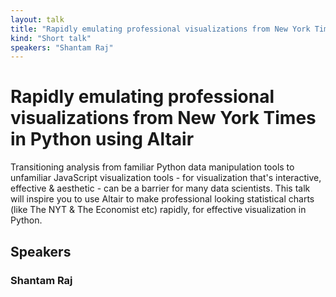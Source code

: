 ```yaml
---
layout: talk
title: "Rapidly emulating professional visualizations from New York Times in Python using Altair"
kind: "Short talk"
speakers: "Shantam Raj"
---
```


# Rapidly emulating professional visualizations from New York Times in Python using Altair

Transitioning analysis from familiar Python data manipulation tools to unfamiliar JavaScript visualization tools - for visualization that's interactive, effective & aesthetic - can be a barrier for many data scientists. This talk will inspire you to use Altair to make professional looking statistical charts (like The NYT & The Economist etc) rapidly, for effective visualization in Python.

## Speakers

### Shantam Raj



